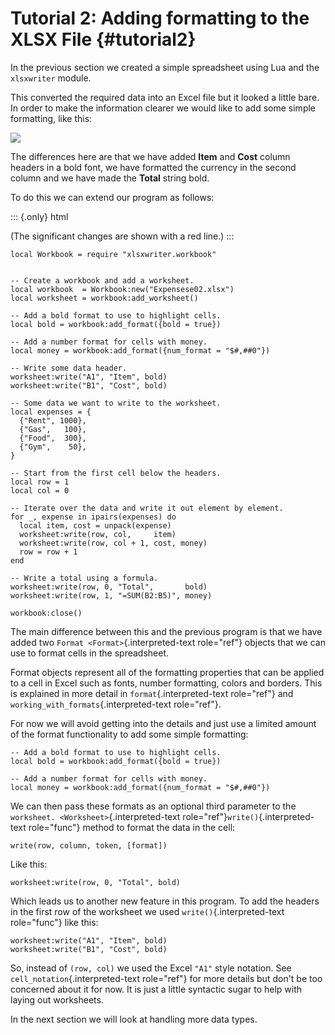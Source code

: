 Tutorial 2: Adding formatting to the XLSX File {#tutorial2}
==============================================

In the previous section we created a simple spreadsheet using Lua and
the `xlsxwriter` module.

This converted the required data into an Excel file but it looked a
little bare. In order to make the information clearer we would like to
add some simple formatting, like this:

![](/files/luapower/xlsxwriter/_images/tutorial02.png)

The differences here are that we have added **Item** and **Cost** column
headers in a bold font, we have formatted the currency in the second
column and we have made the **Total** string bold.

To do this we can extend our program as follows:

::: {.only}
html

(The significant changes are shown with a red line.)
:::

``` {.lua}
local Workbook = require "xlsxwriter.workbook"


-- Create a workbook and add a worksheet.
local workbook  = Workbook:new("Expensese02.xlsx")
local worksheet = workbook:add_worksheet()

-- Add a bold format to use to highlight cells.
local bold = workbook:add_format({bold = true})

-- Add a number format for cells with money.
local money = workbook:add_format({num_format = "$#,##0"})

-- Write some data header.
worksheet:write("A1", "Item", bold)
worksheet:write("B1", "Cost", bold)

-- Some data we want to write to the worksheet.
local expenses = {
  {"Rent", 1000},
  {"Gas",   100},
  {"Food",  300},
  {"Gym",    50},
}

-- Start from the first cell below the headers.
local row = 1
local col = 0

-- Iterate over the data and write it out element by element.
for _, expense in ipairs(expenses) do
  local item, cost = unpack(expense)
  worksheet:write(row, col,     item)
  worksheet:write(row, col + 1, cost, money)
  row = row + 1
end

-- Write a total using a formula.
worksheet:write(row, 0, "Total",       bold)
worksheet:write(row, 1, "=SUM(B2:B5)", money)

workbook:close()
```

The main difference between this and the previous program is that we
have added two `Format <Format>`{.interpreted-text role="ref"} objects
that we can use to format cells in the spreadsheet.

Format objects represent all of the formatting properties that can be
applied to a cell in Excel such as fonts, number formatting, colors and
borders. This is explained in more detail in `format`{.interpreted-text
role="ref"} and `working_with_formats`{.interpreted-text role="ref"}.

For now we will avoid getting into the details and just use a limited
amount of the format functionality to add some simple formatting:

    -- Add a bold format to use to highlight cells.
    local bold = workbook:add_format({bold = true})

    -- Add a number format for cells with money.
    local money = workbook:add_format({num_format = "$#,##0"})

We can then pass these formats as an optional third parameter to the
`worksheet. <Worksheet>`{.interpreted-text
role="ref"}`write()`{.interpreted-text role="func"} method to format the
data in the cell:

    write(row, column, token, [format])

Like this:

    worksheet:write(row, 0, "Total", bold)

Which leads us to another new feature in this program. To add the
headers in the first row of the worksheet we used
`write()`{.interpreted-text role="func"} like this:

    worksheet:write("A1", "Item", bold)
    worksheet:write("B1", "Cost", bold)

So, instead of `(row, col)` we used the Excel `"A1"` style notation. See
`cell_notation`{.interpreted-text role="ref"} for more details but
don\'t be too concerned about it for now. It is just a little syntactic
sugar to help with laying out worksheets.

In the next section we will look at handling more data types.
